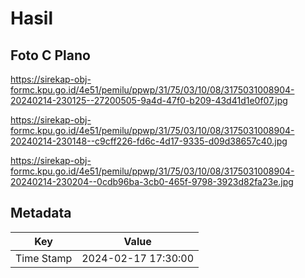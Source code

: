 # Hasil

## Foto C Plano

https://sirekap-obj-formc.kpu.go.id/4e51/pemilu/ppwp/31/75/03/10/08/3175031008904-20240214-230125--27200505-9a4d-47f0-b209-43d41d1e0f07.jpg

https://sirekap-obj-formc.kpu.go.id/4e51/pemilu/ppwp/31/75/03/10/08/3175031008904-20240214-230148--c9cff226-fd6c-4d17-9335-d09d38657c40.jpg

https://sirekap-obj-formc.kpu.go.id/4e51/pemilu/ppwp/31/75/03/10/08/3175031008904-20240214-230204--0cdb96ba-3cb0-465f-9798-3923d82fa23e.jpg


## Metadata

| Key        | Value               |
| ---------- | ------------------- |
| Time Stamp | 2024-02-17 17:30:00 |



